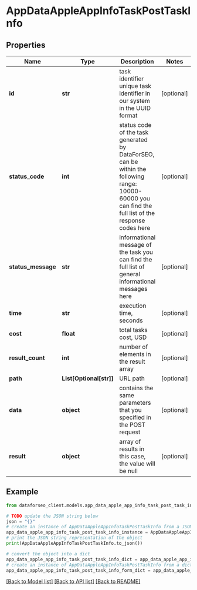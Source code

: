 # AppDataAppleAppInfoTaskPostTaskInfo


## Properties

Name | Type | Description | Notes
------------ | ------------- | ------------- | -------------
**id** | **str** | task identifier unique task identifier in our system in the UUID format | [optional] 
**status_code** | **int** | status code of the task generated by DataForSEO, can be within the following range: 10000-60000 you can find the full list of the response codes here | [optional] 
**status_message** | **str** | informational message of the task you can find the full list of general informational messages here | [optional] 
**time** | **str** | execution time, seconds | [optional] 
**cost** | **float** | total tasks cost, USD | [optional] 
**result_count** | **int** | number of elements in the result array | [optional] 
**path** | **List[Optional[str]]** | URL path | [optional] 
**data** | **object** | contains the same parameters that you specified in the POST request | [optional] 
**result** | **object** | array of results in this case, the value will be null | [optional] 

## Example

```python
from dataforseo_client.models.app_data_apple_app_info_task_post_task_info import AppDataAppleAppInfoTaskPostTaskInfo

# TODO update the JSON string below
json = "{}"
# create an instance of AppDataAppleAppInfoTaskPostTaskInfo from a JSON string
app_data_apple_app_info_task_post_task_info_instance = AppDataAppleAppInfoTaskPostTaskInfo.from_json(json)
# print the JSON string representation of the object
print(AppDataAppleAppInfoTaskPostTaskInfo.to_json())

# convert the object into a dict
app_data_apple_app_info_task_post_task_info_dict = app_data_apple_app_info_task_post_task_info_instance.to_dict()
# create an instance of AppDataAppleAppInfoTaskPostTaskInfo from a dict
app_data_apple_app_info_task_post_task_info_form_dict = app_data_apple_app_info_task_post_task_info.from_dict(app_data_apple_app_info_task_post_task_info_dict)
```
[[Back to Model list]](../README.md#documentation-for-models) [[Back to API list]](../README.md#documentation-for-api-endpoints) [[Back to README]](../README.md)


